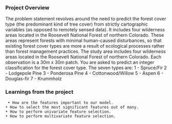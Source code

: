 ### Project Overview

 The problem statement revolves around the need to predict the forest cover type (the predominant kind of tree cover) from strictly cartographic variables (as opposed to remotely sensed data).
It includes four wilderness areas located in the Roosevelt National Forest of northern Colorado. These areas represent forests with minimal human-caused disturbances, so that existing forest cover types are more a result of ecological processes rather than forest management practices.
The study area includes four wilderness areas located in the Roosevelt National Forest of northern Colorado. Each observation is a 30m x 30m patch. You are asked to predict an integer classification for the forest cover type. The seven types are:
1 - Spruce/Fir 2 - Lodgepole Pine 3 - Ponderosa Pine 4 - Cottonwood/Willow 5 - Aspen 6 - Douglas-fir 7 - Krummholz


### Learnings from the project

     • How are the features important to our model.
    • How to select the most significant features out of many.
    • How to perform univariate feature selection.
    • How to perform multivariate feature selection.


